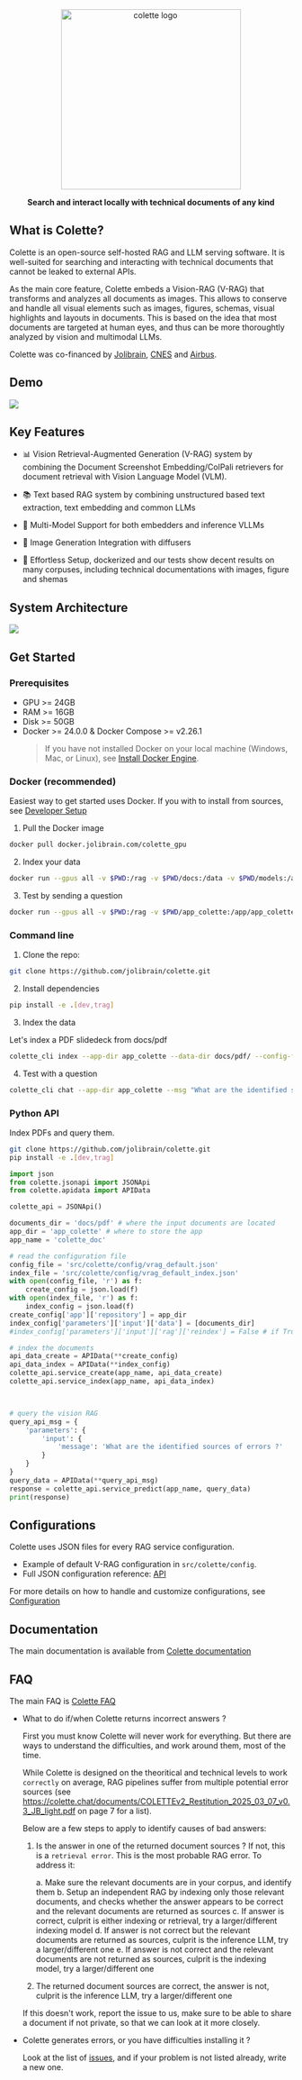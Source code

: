 <div align="center">
<a href="https://www.colette.chat/">
<img src="https://www.colette.chat/img/colette_logo.png" width="320" alt="colette logo">
</a>
</div>

<p align="center">
<b>Search and interact locally with technical documents of any kind</b>
</p>

## What is Colette?

Colette is an open-source self-hosted RAG and LLM serving software. It is well-suited for searching and interacting with technical documents that cannot be leaked to external APIs.

As the main core feature, Colette embeds a Vision-RAG (V-RAG) that transforms and analyzes all documents as images. This allows to conserve and handle all visual elements such as images, figures, schemas, visual highlights and layouts in documents. This is based on the idea that most documents are targeted at human eyes, and thus can be more thoroughtly analyzed by vision and multimodal LLMs.

Colette was co-financed by [Jolibrain](https://www.jolibrain.com/), [CNES](https://www.cnes.fr/) and [Airbus](https://www.airbus.com/en/products-services/space).

## Demo

![](https://www.colette.chat/img/screenshot_1.png)

## Key Features

- 📊 Vision Retrieval-Augmented Generation (V-RAG) system by combining the Document Screenshot Embedding/ColPali retrievers for document retrieval with Vision Language Model (VLM).

- 📚 Text based RAG system by combining unstructured based text extraction, text embedding and common LLMs

- 🚀 Multi-Model Support for both embedders and inference VLLMs

- 🎨 Image Generation Integration with diffusers

- 🚀 Effortless Setup, dockerized and our tests show decent results on many corpuses, including technical documentations with images, figure and shemas


## System Architecture

![](https://www.colette.chat/img/colette_archi.png)

## Get Started

### Prerequisites

* GPU >= 24GB
* RAM >= 16GB
* Disk >= 50GB
* Docker >= 24.0.0 & Docker Compose >= v2.26.1
  > If you have not installed Docker on your local machine (Windows, Mac, or Linux),
  > see [Install Docker Engine](https://docs.nvidia.com/datacenter/cloud-native/container-toolkit/latest/install-guide.html).

### Docker (recommended)
Easiest way to get started uses Docker. If you with to install from sources, see [Developer Setup](https://colette.chat/doc/developers/setup.html)

1. Pull the Docker image

```bash
docker pull docker.jolibrain.com/colette_gpu
```

2. Index your data

```bash
docker run --gpus all -v $PWD:/rag -v $PWD/docs:/data -v $PWD/models:/app/models docker.jolibrain.com/colette_gpu colette_cli index --app-dir /rag/app_colette --data-dir /data/pdf --config-file src/colette/config/vrag_default.json --models-dir /app/models
```


3. Test by sending a question

```bash
docker run --gpus all -v $PWD:/rag -v $PWD/app_colette:/app/app_colette -v $PWD/models:/models docker.jolibrain.com/colette_gpu colette_cli chat --app-dir app_colette --models-dir /models --msg "What are the identified sources of errors of a RAG?"
```

### Command line

1. Clone the repo:

```bash
git clone https://github.com/jolibrain/colette.git
```

2. Install dependencies

```bash
pip install -e .[dev,trag]
```

3. Index the data

Let's index a PDF slidedeck from docs/pdf

```bash
colette_cli index --app-dir app_colette --data-dir docs/pdf/ --config-file src/colette/config/vrag_default.json
```

4. Test with a question

```bash
colette_cli chat --app-dir app_colette --msg "What are the identified sources of errors ?"
```

### Python API

Index PDFs and query them.

```bash
git clone https://github.com/jolibrain/colette.git
pip install -e .[dev,trag]
```

```Python
import json
from colette.jsonapi import JSONApi
from colette.apidata import APIData

colette_api = JSONApi()

documents_dir = 'docs/pdf' # where the input documents are located
app_dir = 'app_colette' # where to store the app
app_name = 'colette_doc'

# read the configuration file
config_file = 'src/colette/config/vrag_default.json'
index_file = 'src/colette/config/vrag_default_index.json'
with open(config_file, 'r') as f:
    create_config = json.load(f)
with open(index_file, 'r') as f:
    index_config = json.load(f)
create_config['app']['repository'] = app_dir
index_config['parameters']['input']['data'] = [documents_dir]
#index_config['parameters']['input']['rag']['reindex'] = False # if True, the RAG will be reindexed

# index the documents
api_data_create = APIData(**create_config)
api_data_index = APIData(**index_config)
colette_api.service_create(app_name, api_data_create)
colette_api.service_index(app_name, api_data_index)



# query the vision RAG
query_api_msg = {
    'parameters': {
        'input': {
            'message': 'What are the identified sources of errors ?'
        }
    }
}
query_data = APIData(**query_api_msg)
response = colette_api.service_predict(app_name, query_data)
print(response)
```

## Configurations

Colette uses JSON files for every RAG service configuration.

- Example of default V-RAG configuration in `src/colette/config`.
- Full JSON configuration reference: [API](https://colette.chat/doc/api/api.html)

For more details on how to handle and customize configurations, see [Configuration](https://colette.chat/doc/users/configuration.html)

## Documentation

The main documentation is available from [Colette documentation](https://www.colette.chat/doc/)

## FAQ

The main FAQ is [Colette FAQ](https://www.colette.chat/doc/faq)

- What to do if/when Colette returns incorrect answers ?

  First you must know Colette will never work for everything. But there are ways to understand the difficulties, and work around them, most of the time.

  While Colette is designed on the theoritical and technical levels to work `correctly` on average, RAG pipelines suffer from multiple potential error sources (see https://colette.chat/documents/COLETTEv2_Restitution_2025_03_07_v0.3_JB_light.pdf on page 7 for a list).

  Below are a few steps to apply to identify causes of bad answers:

   1. Is the answer in one of the returned document sources ? If not, this is a `retrieval error`. This is the most probable RAG error. To address it:

      a. Make sure the relevant documents are in your corpus, and identify them
      b. Setup an independent RAG by indexing only those relevant documents, and checks whether the answer appears to be correct and the relevant documents are returned as sources
      c. If answer is correct, culprit is either indexing or retrieval, try a larger/different indexing model
      d. If answer is not correct but the relevant documents are returned as sources, culprit is the inference LLM, try a larger/different one
      e. If answer is not correct and the relevant documents are not returned as sources, culprit is the indexing model, try a larger/different one

   2. The returned document sources are correct, the answer is not, culprit is the inference LLM, try a larger/different one

  If this doesn't work, report the issue to us, make sure to be able to share a document if not private, so that we can look at it more closely.
 

- Colette generates errors, or you have difficulties installing it ?

  Look at the list of [issues](https://github.com/jolibrain/colette/issues), and if your problem is not listed already, write a new one.
